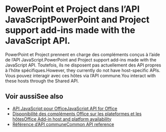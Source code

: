 # <a name="powerpoint-and-project-in-the-javascript-api"></a><span data-ttu-id="94100-101">PowerPoint et Project dans l’API JavaScript</span><span class="sxs-lookup"><span data-stu-id="94100-101">PowerPoint and Project support add-ins made with the JavaScript API.</span></span>

<span data-ttu-id="94100-102">PowerPoint et Project prennent en charge des compléments conçus à l’aide de l’API JavaScript.</span><span class="sxs-lookup"><span data-stu-id="94100-102">PowerPoint and Project support add-ins made with the JavaScript API.</span></span> <span data-ttu-id="94100-103">Toutefois, ils ne disposent pas actuellement des API propres à l’hôte spécifiques.</span><span class="sxs-lookup"><span data-stu-id="94100-103">However, they currently do not have host-specific APIs.</span></span> <span data-ttu-id="94100-104">Vous pouvez interagir avec ces hôtes via l’API commune.</span><span class="sxs-lookup"><span data-stu-id="94100-104">You interact with these hosts through the Shared API.</span></span> 

## <a name="see-also"></a><span data-ttu-id="94100-105">Voir aussi</span><span class="sxs-lookup"><span data-stu-id="94100-105">See also</span></span>

- [<span data-ttu-id="94100-106">API JavaScript pour Office</span><span class="sxs-lookup"><span data-stu-id="94100-106">JavaScript API for Office</span></span>](/office/dev/add-ins/reference/javascript-api-for-office)
- [<span data-ttu-id="94100-107">Disponibilité des compléments Office sur les plateformes et les hôtes</span><span class="sxs-lookup"><span data-stu-id="94100-107">Office Add-in host and platform availability</span></span>](https://docs.microsoft.com/office/dev/add-ins/overview/office-add-in-availability)
- [<span data-ttu-id="94100-108">Référence d’API commune</span><span class="sxs-lookup"><span data-stu-id="94100-108">Common API reference</span></span>](/javascript/api/overview/office)